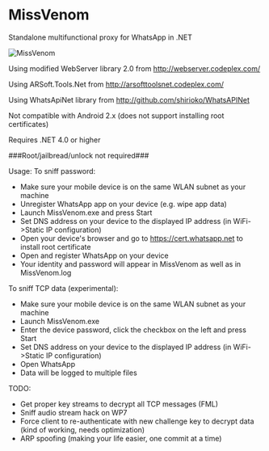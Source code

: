 MissVenom
=========

Standalone multifunctional proxy for WhatsApp in .NET

![MissVenom](https://dl.dropboxusercontent.com/u/68235039/venom.jpg)

Using modified WebServer library 2.0 from http://webserver.codeplex.com/

Using ARSoft.Tools.Net from http://arsofttoolsnet.codeplex.com/

Using WhatsApiNet library from http://github.com/shirioko/WhatsAPINet

Not compatible with Android 2.x (does not support installing root certificates)

Requires .NET 4.0 or higher

###Root/jailbread/unlock not required###

Usage:
To sniff password:
- Make sure your mobile device is on the same WLAN subnet as your machine
- Unregister WhatsApp app on your device (e.g. wipe app data)
- Launch  MissVenom.exe and press Start
- Set DNS address on your device to the displayed IP address (in WiFi->Static IP configuration)
- Open your device's browser and go to https://cert.whatsapp.net to install root certificate
- Open and register WhatsApp on your device
- Your identity and password will appear in MissVenom as well as in MissVenom.log

To sniff TCP data (experimental):
- Make sure your mobile device is on the same WLAN subnet as your machine
- Launch MissVenom.exe
- Enter the device password, click the checkbox on the left and press Start
- Set DNS address on your device to the displayed IP address (in WiFi->Static IP configuration)
- Open WhatsApp
- Data will be logged to multiple files

TODO:
- Get proper key streams to decrypt all TCP messages (FML)
- Sniff audio stream hack on WP7
- Force client to re-authenticate with new challenge key to decrypt data (kind of working, needs optimization)
- ARP spoofing (making your life easier, one commit at a time)
